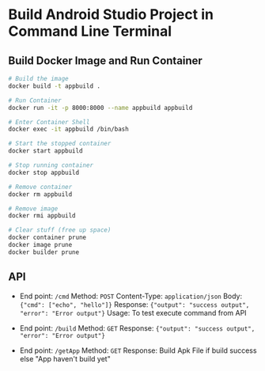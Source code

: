 # Build Android Studio Project in Command Line Terminal

## Build Docker Image and Run Container

```bash
# Build the image
docker build -t appbuild .

# Run Container
docker run -it -p 8000:8000 --name appbuild appbuild

# Enter Container Shell
docker exec -it appbuild /bin/bash

# Start the stopped container
docker start appbuild

# Stop running container
docker stop appbuild

# Remove container
docker rm appbuild

# Remove image
docker rmi appbuild

# Clear stuff (free up space)
docker container prune
docker image prune
docker builder prune
```

## API 

- End point: `/cmd`
  Method: `POST`
  Content-Type: `application/json`
  Body: `{"cmd": ["echo", "hello"]}`
  Response: `{"output": "success output", "error": "Error output"}`
  Usage: To test execute command from API

- End point: `/build`
  Method: `GET`
  Response: `{"output": "success output", "error": "Error output"}`

- End point: `/getApp`
  Method: `GET`
  Response: Build Apk File if build success else "App haven't build yet"

